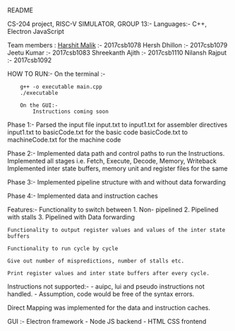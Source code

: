 README

CS-204 project, RISC-V SIMULATOR, GROUP 13:-
Languages:- C++, Electron JavaScript 

Team members : 
            [Harshit Malik](https://github.com/HarshitMalik)   :- 2017csb1078
            Hersh Dhillon    :- 2017csb1079
            Jeetu Kumar      :- 2017csb1083
            Shreekanth Ajith :- 2017csb1110
            Nilansh Rajput   :- 2017csb1092


HOW TO RUN:-
        On the terminal :-

        g++ -o executable main.cpp
        ./executable

        On the GUI:-
            Instructions coming soon

Phase 1:-
Parsed the input file
                input.txt to input1.txt for assembler directives
                input1.txt to basicCode.txt for the basic code 
                basicCode.txt to machineCode.txt for the machine code

Phase 2:-
Implemented data path and control paths to run the Instructions.
Implemented all stages i.e. Fetch, Execute, Decode, Memory, Writeback
Implemented inter state buffers, memory unit and register files for the same

Phase 3:-
Implemented pipeline structure with and without data forwarding

Phase 4:-
Implemented data and instruction caches

Features:-
    Functionality to switch between 
        1. Non- pipelined
        2. Pipelined with stalls
        3. Pipelined with Data forwarding
    
    Functionality to output register values and values of the inter state buffers

    Functionality to run cycle by cycle

    Give out number of mispredictions, number of stalls etc.

    Print register values and inter state buffers after every cycle.

Instructions not supported:-
    - auipc, lui and pseudo instructions not handled.
    - Assumption, code would be free of the syntax errors.

Direct Mapping was implemented for the data and instruction caches.

GUI :- Electron framework
            - Node JS backend
            - HTML CSS frontend
